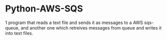 # Python-AWS-SQS
1 program that reads a text file and sends it as messages to a AWS sqs-queue, and another one which retreives messages from queue and writes it into text files.
